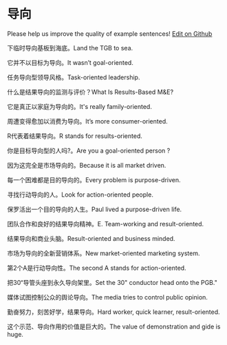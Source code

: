 # 导向

Please help us improve the quality of example sentences! [Edit on Github](https://github.com/jiyushe/jiyu-example-sentence-source/blob/main/chinese/daoxiang.md)

<p><span class="chinese">下临时导向基板到海底。</span><span class="english">Land the TGB to sea.</span></p>

<p><span class="chinese">它并不以目标为导向。</span><span class="english">It wasn’t goal-oriented.</span></p>

<p><span class="chinese">任务导向型领导风格。</span><span class="english">Task-oriented leadership.</span></p>

<p><span class="chinese">什么是结果导向的监测与评价？</span><span class="english">What Is Results-Based M&E?</span></p>

<p><span class="chinese">它是真正以家庭为导向的。</span><span class="english">It's really family-oriented.</span></p>

<p><span class="chinese">周遭变得愈加以消费为导向。</span><span class="english">It’s more consumer-oriented.</span></p>

<p><span class="chinese">R代表着结果导向。</span><span class="english">R stands for results-oriented.</span></p>

<p><span class="chinese">你是目标导向型的人吗?。</span><span class="english">Are you a goal-oriented person ?</span></p>

<p><span class="chinese">因为这完全是市场导向的。</span><span class="english">Because it is all market driven.</span></p>

<p><span class="chinese">每一个困难都是目的导向的。</span><span class="english">Every problem is purpose-driven.</span></p>

<p><span class="chinese">寻找行动导向的人。</span><span class="english">Look for action-oriented people.</span></p>

<p><span class="chinese">保罗活出一个目的导向的人生。</span><span class="english">Paul lived a purpose-driven life.</span></p>

<p><span class="chinese">团队合作和良好的结果导向精神。</span><span class="english">E. Team-working and result-oriented.</span></p>

<p><span class="chinese">结果导向和商业头脑。</span><span class="english">Result-oriented and business minded.</span></p>

<p><span class="chinese">市场为导向的全新营销体系。</span><span class="english">New market-oriented marketing system.</span></p>

<p><span class="chinese">第2个A是行动导向性。</span><span class="english">The second A stands for action-oriented.</span></p>

<p><span class="chinese">把30“导管头座到永久导向架里。</span><span class="english">Set the 30" conductor head onto the PGB."</span></p>

<p><span class="chinese">媒体试图控制公众的舆论导向。</span><span class="english">The media tries to control public opinion.</span></p>

<p><span class="chinese">勤奋努力，刻苦好学，结果导向。</span><span class="english">Hard worker, quick learner, result-oriented.</span></p>

<p><span class="chinese">这个示范、导向作用的价值是巨大的。</span><span class="english">The value of demonstration and gide is huge.</span></p>

